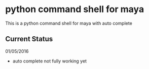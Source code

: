 python command shell for maya
===================

This is a python command shell for maya with auto complete


Current Status
------------------
01/05/2016
* auto complete not fully working yet

